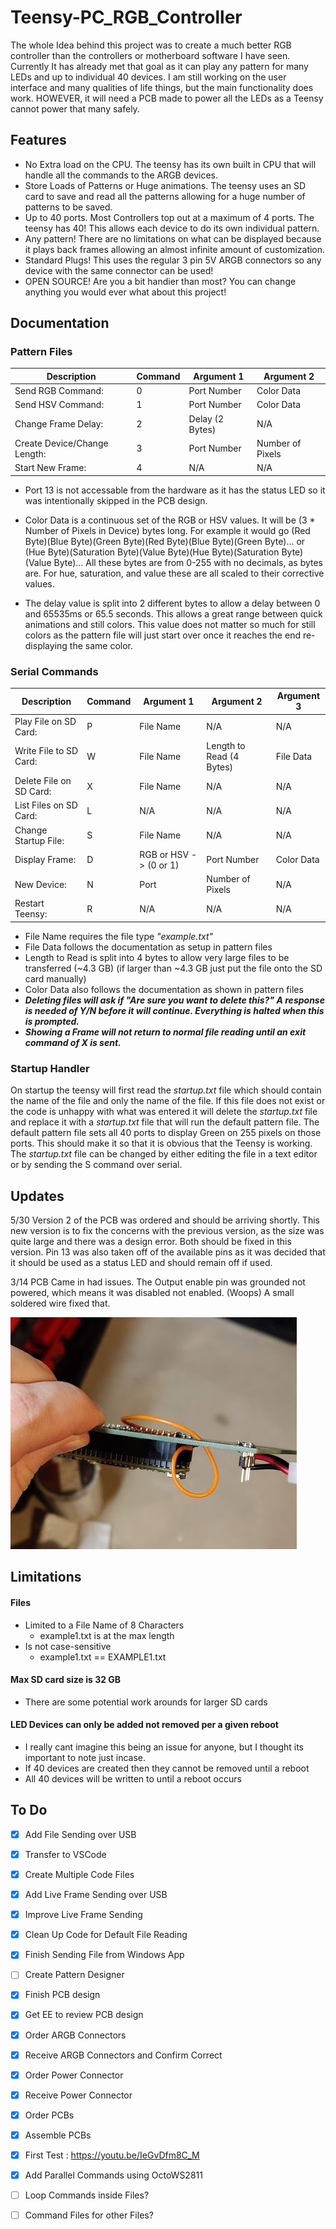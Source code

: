 # Teensy-PC_RGB_Controller
 
The whole Idea behind this project was to create a much better RGB controller than the controllers or motherboard software I have seen. Currently It has already met that goal as it can play any pattern for many LEDs and up to individual 40 devices. I am still working on the user interface and many qualities of life things, but the main functionality does work. HOWEVER, it will need a PCB made to power all the LEDs as a Teensy cannot power that many safely.

## Features

- No Extra load on the CPU. The teensy has its own built in CPU that will handle all the commands to the ARGB devices.
- Store Loads of Patterns or Huge animations. The teensy uses an SD card to save and read all the patterns allowing for a huge number of patterns to be saved.
- Up to 40 ports. Most Controllers top out at a maximum of 4 ports. The teensy has 40! This allows each device to do its own individual pattern.
- Any pattern! There are no limitations on what can be displayed because it plays back frames allowing an almost infinite amount of customization. 
- Standard Plugs! This uses the regular 3 pin 5V ARGB connectors so any device with the same connector can be used!
- OPEN SOURCE! Are you a bit handier than most? You can change anything you would ever what about this project!

## Documentation
### Pattern Files

Description | Command | Argument 1 | Argument 2
------------ | -------------| ------------ | -------------|
Send RGB Command: | 0 | Port Number | Color Data |
Send HSV Command: | 1 | Port Number | Color Data |
Change Frame Delay: | 2 | Delay (2 Bytes) | N/A |
Create Device/Change Length: | 3 | Port Number | Number of Pixels |
Start New Frame: | 4 | N/A | N/A | N/A |

- Port 13 is not accessable from the hardware as it has the status LED so it was intentionally skipped in the PCB design. 

- Color Data is a continuous set of the RGB or HSV values. It will be (3 * Number of Pixels in Device) bytes long. For example it would go (Red Byte)(Blue Byte)(Green Byte)(Red Byte)(Blue Byte)(Green Byte)... or (Hue Byte)(Saturation Byte)(Value Byte)(Hue Byte)(Saturation Byte)(Value Byte)... All these bytes are from 0-255 with no decimals, as bytes are. For hue, saturation, and value these are all scaled to their corrective values.

- The delay value is split into 2 different bytes to allow a delay between 0 and 65535ms or 65.5 seconds. This allows a great range between quick animations and still colors. This value does not matter so much for still colors as the pattern file will just start over once it reaches the end re-displaying the same color.

### Serial Commands

Description | Command | Argument 1 | Argument 2 | Argument 3 |
------------ | -------------| ------------ | -------------| -------------|
Play File on SD Card: | P | File Name | N/A | N/A |
Write File to SD Card: | W | File Name | Length to Read (4 Bytes) | File Data |
Delete File on SD Card: | X | File Name | N/A | N/A |
List Files on SD Card: | L | N/A | N/A | N/A |
Change Startup File: | S | File Name | N/A | N/A |
Display Frame: | D | RGB or HSV -> (0 or 1) | Port Number | Color Data |
New Device: | N | Port | Number of Pixels | N/A |
Restart Teensy: | R | N/A | N/A | N/A |

- File Name requires the file type *"example.txt"*
- File Data follows the documentation as setup in pattern files
- Length to Read is split into 4 bytes to allow very large files to be transferred (~4.3 GB) (if larger than ~4.3 GB just put the file onto the SD card manually)
- Color Data also follows the documentation as shown in pattern files
- ***Deleting files will ask if "Are sure you want to delete this?" A response is needed of Y/N before it will continue. Everything is halted when this is prompted.***
- ***Showing a Frame will not return to normal file reading until an exit command of X is sent.***

### Startup Handler

On startup the teensy will first read the *startup.txt* file which should contain the name of the file and only the name of the file. If this file does not exist or the code is unhappy with what was entered it will delete the *startup.txt* file and replace it with a *startup.txt* file that will run the default pattern file. The default pattern file sets all 40 ports to display Green on 255 pixels on those ports. This should make it so that it is obvious that the Teensy is working. The *startup.txt* file can be changed by either editing the file in a text editor or by sending the S command over serial.

## Updates
5/30 Version 2 of the PCB was ordered and should be arriving shortly. This new version is to fix the concerns with the previous version, as the size was quite large and there was a design error. Both should be fixed in this version. Pin 13 was also taken off of the available pins as it was decided that it should be used as a status LED and should remain off if used. 

3/14 PCB Came in had issues. The Output enable pin was grounded not powered, which means it was disabled not enabled. (Woops) A small soldered wire fixed that.

![photo of wire added to PCB](IMG_20210314_171215.jpg)


## Limitations
#### Files
   - Limited to a File Name of 8 Characters
     - example1.txt is at the max length
   - Is not case-sensitive 
     - example1.txt == EXAMPLE1.txt
      
#### Max SD card size is 32 GB
   - There are some potential work arounds for larger SD cards
   
#### LED Devices can only be added not removed per a given reboot
   - I really cant imagine this being an issue for anyone, but I thought its important to note just incase.
   - If 40 devices are created then they cannot be removed until a reboot
   - All 40 devices will be written to until a reboot occurs
   

## To Do
- [x] Add File Sending over USB
- [x] Transfer to VSCode
- [x] Create Multiple Code Files
- [x] Add Live Frame Sending over USB
- [x] Improve Live Frame Sending
- [x] Clean Up Code for Default File Reading
- [x] Finish Sending File from Windows App
- [ ] Create Pattern Designer
- [x] Finish PCB design
- [x] Get EE to review PCB design
- [x] Order ARGB Connectors
- [x] Receive ARGB Connectors and Confirm Correct
- [x] Order Power Connector
- [x] Receive Power Connector
- [x] Order PCBs
- [x] Assemble PCBs
- [x] First Test : https://youtu.be/IeGvDfm8C_M
- [X] Add Parallel Commands using OctoWS2811
- [ ] Loop Commands inside Files?
- [ ] Command Files for other Files?

